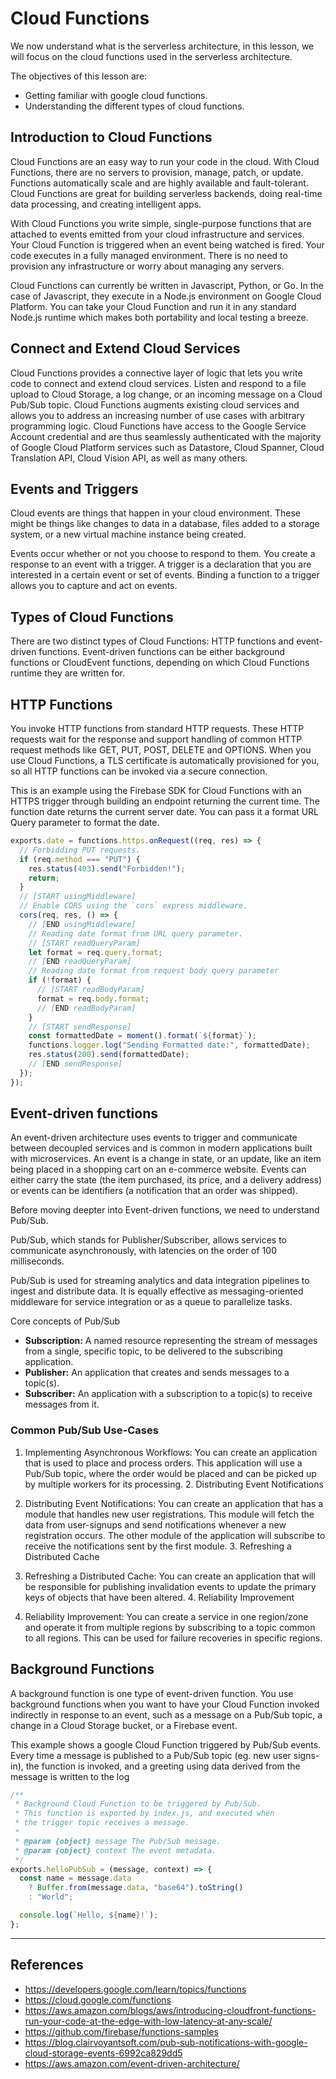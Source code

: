 # Cloud Functions

We now understand what is the serverless architecture, in this lesson, we will focus on the cloud functions used in the serverless architecture.

The objectives of this lesson are:

- Getting familiar with google cloud functions.
- Understanding the different types of cloud functions.

## Introduction to Cloud Functions

Cloud Functions are an easy way to run your code in the cloud. With Cloud Functions, there are no servers to provision, manage, patch, or update. Functions automatically scale and are highly available and fault-tolerant. Cloud Functions are great for building serverless backends, doing real-time data processing, and creating intelligent apps.

With Cloud Functions you write simple, single-purpose functions that are attached to events emitted from your cloud infrastructure and services. Your Cloud Function is triggered when an event being watched is fired. Your code executes in a fully managed environment. There is no need to provision any infrastructure or worry about managing any servers.

Cloud Functions can currently be written in Javascript, Python, or Go. In the case of Javascript, they execute in a Node.js environment on Google Cloud Platform. You can take your Cloud Function and run it in any standard Node.js runtime which makes both portability and local testing a breeze.

## Connect and Extend Cloud Services

Cloud Functions provides a connective layer of logic that lets you write code to connect and extend cloud services. Listen and respond to a file upload to Cloud Storage, a log change, or an incoming message on a Cloud Pub/Sub topic. Cloud Functions augments existing cloud services and allows you to address an increasing number of use cases with arbitrary programming logic. Cloud Functions have access to the Google Service Account credential and are thus seamlessly authenticated with the majority of Google Cloud Platform services such as Datastore, Cloud Spanner, Cloud Translation API, Cloud Vision API, as well as many others.

## Events and Triggers

Cloud events are things that happen in your cloud environment. These might be things like changes to data in a database, files added to a storage system, or a new virtual machine instance being created.

Events occur whether or not you choose to respond to them. You create a response to an event with a trigger. A trigger is a declaration that you are interested in a certain event or set of events. Binding a function to a trigger allows you to capture and act on events.

## Types of Cloud Functions

There are two distinct types of Cloud Functions: HTTP functions and event-driven functions. Event-driven functions can be either background functions or CloudEvent functions, depending on which Cloud Functions runtime they are written for.

## HTTP Functions

You invoke HTTP functions from standard HTTP requests. These HTTP requests wait for the response and support handling of common HTTP request methods like GET, PUT, POST, DELETE and OPTIONS. When you use Cloud Functions, a TLS certificate is automatically provisioned for you, so all HTTP functions can be invoked via a secure connection.

This is an example using the Firebase SDK for Cloud Functions with an HTTPS trigger through building an endpoint returning the current time.
The function date returns the current server date. You can pass it a format URL Query parameter to format the date.

```js
exports.date = functions.https.onRequest((req, res) => {
  // Forbidding PUT requests.
  if (req.method === "PUT") {
    res.status(403).send("Forbidden!");
    return;
  }
  // [START usingMiddleware]
  // Enable CORS using the `cors` express middleware.
  cors(req, res, () => {
    // [END usingMiddleware]
    // Reading date format from URL query parameter.
    // [START readQueryParam]
    let format = req.query.format;
    // [END readQueryParam]
    // Reading date format from request body query parameter
    if (!format) {
      // [START readBodyParam]
      format = req.body.format;
      // [END readBodyParam]
    }
    // [START sendResponse]
    const formattedDate = moment().format(`${format}`);
    functions.logger.log("Sending Formatted date:", formattedDate);
    res.status(200).send(formattedDate);
    // [END sendResponse]
  });
});
```

## Event-driven functions

An event-driven architecture uses events to trigger and communicate between decoupled services and is common in modern applications built with microservices. An event is a change in state, or an update, like an item being placed in a shopping cart on an e-commerce website. Events can either carry the state (the item purchased, its price, and a delivery address) or events can be identifiers (a notification that an order was shipped).

Before moving deepter into Event-driven functions, we need to understand Pub/Sub.

Pub/Sub, which stands for Publisher/Subscriber, allows services to communicate asynchronously, with latencies on the order of 100 milliseconds.

Pub/Sub is used for streaming analytics and data integration pipelines to ingest and distribute data. It is equally effective as messaging-oriented middleware for service integration or as a queue to parallelize tasks.

Core concepts of Pub/Sub

- **Subscription:** A named resource representing the stream of messages from a single, specific topic, to be delivered to the subscribing application.
- **Publisher:** An application that creates and sends messages to a topic(s).
- **Subscriber:** An application with a subscription to a topic(s) to receive messages from it.

### Common Pub/Sub Use-Cases

1. Implementing Asynchronous Workflows: You can create an application that is used to place and process orders. This application will use a Pub/Sub topic, where the order would be placed and can be picked up by multiple workers for its processing. 2. Distributing Event Notifications

2. Distributing Event Notifications: You can create an application that has a module that handles new user registrations. This module will fetch the data from user-signups and send notifications whenever a new registration occurs. The other module of the application will subscribe to receive the notifications sent by the first module. 3. Refreshing a Distributed Cache

3. Refreshing a Distributed Cache: You can create an application that will be responsible for publishing invalidation events to update the primary keys of objects that have been altered. 4. Reliability Improvement

4. Reliability Improvement: You can create a service in one region/zone and operate it from multiple regions by subscribing to a topic common to all regions. This can be used for failure recoveries in specific regions.

## Background Functions

A background function is one type of event-driven function.
You use background functions when you want to have your Cloud Function invoked indirectly in response to an event, such as a message on a Pub/Sub topic, a change in a Cloud Storage bucket, or a Firebase event.

This example shows a google Cloud Function triggered by Pub/Sub events. Every time a message is published to a Pub/Sub topic (eg. new user signs-in), the function is invoked, and a greeting using data derived from the message is written to the log

```js
/**
 * Background Cloud Function to be triggered by Pub/Sub.
 * This function is exported by index.js, and executed when
 * the trigger topic receives a message.
 *
 * @param {object} message The Pub/Sub message.
 * @param {object} context The event metadata.
 */
exports.helloPubSub = (message, context) => {
  const name = message.data
    ? Buffer.from(message.data, "base64").toString()
    : "World";

  console.log(`Hello, ${name}!`);
};
```

---

## References

- https://developers.google.com/learn/topics/functions
- https://cloud.google.com/functions
- https://aws.amazon.com/blogs/aws/introducing-cloudfront-functions-run-your-code-at-the-edge-with-low-latency-at-any-scale/
- https://github.com/firebase/functions-samples
- https://blog.clairvoyantsoft.com/pub-sub-notifications-with-google-cloud-storage-events-6992ca829dd5
- https://aws.amazon.com/event-driven-architecture/
